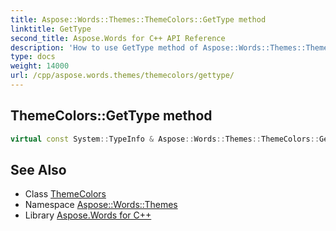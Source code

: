 ```yaml
---
title: Aspose::Words::Themes::ThemeColors::GetType method
linktitle: GetType
second_title: Aspose.Words for C++ API Reference
description: 'How to use GetType method of Aspose::Words::Themes::ThemeColors class in C++.'
type: docs
weight: 14000
url: /cpp/aspose.words.themes/themecolors/gettype/
---
```

## ThemeColors::GetType method




```cpp
virtual const System::TypeInfo & Aspose::Words::Themes::ThemeColors::GetType() const override
```

## See Also

* Class [ThemeColors](../)
* Namespace [Aspose::Words::Themes](../../)
* Library [Aspose.Words for C++](../../../)
